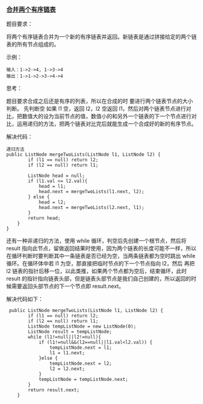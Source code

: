 ### [合并两个有序链表](https://leetcode-cn.com/problems/merge-two-sorted-lists/description/)  

题目要求：  

将两个有序链表合并为一个新的有序链表并返回。新链表是通过拼接给定的两个链表的所有节点组成的。  

示例：

```
输入：1->2->4, 1->3->4
输出：1->1->2->3->4->4
```  

思考：  

题目要求合成之后还是有序的列表，所以在合成的时 要进行两个链表节点的大小判断。 先判断空 如果 l1 空，返回 l2，l2 空返回 l1，然后对两个链表节点进行对比，把数值大的设为当前节点的值，数值小的和另外一个链表的下一个节点进行对比，运用递归的方法，把两个链表对比完后就能生成一个合成好的新的有序节点。


解决代码：

```
递归方法
public ListNode mergeTwoLists(ListNode l1, ListNode l2) {
        if (l1 == null) return l2;
        if (l2 == null) return l1;

        ListNode head = null;
        if (l1.val <= l2.val){
            head = l1;
            head.next = mergeTwoLists(l1.next, l2);
        } else {
            head = l2;
            head.next = mergeTwoLists(l2.next, l1);
        }
        return head;
    }
}
```

还有一种非递归的方法，使用 while 循环，判空后先创建一个根节点，然后将 result 指向此节点，留做返回结果时使用，因为两个链表的长度可能不一样，所以在循环判断时要判断其中一条链表是否已经为空，当两条链表都为空时跳出 while 循环。在循环体中若 l1 为空，那直接把临时节点的下一个节点指向 l2，然后 再把 l2 链表的指针后移一位，以此类推，如果两个节点都为空后，结束循环，此时 result 的指针指向链表头部，但是链表头部节点是我们自己创建的，所以返回的时候需要返回头部节点的下一个节点即 result.next。

解决代码如下：

```
 public ListNode mergeTwoLists(ListNode l1, ListNode l2) {
        if (l1 == null) return l2;
        if (l2 == null) return l1;
        ListNode tempListNode = new ListNode(0);
        ListNode result = tempListNode;
        while (l1!=null||l2!=null){
            if (l1!=null&&(l2==null||l1.val<l2.val)) {
                tempListNode.next = l1;
                l1 = l1.next;
            }else {
                tempListNode.next = l2;
                l2 = l2.next;
            }
            tempListNode = tempListNode.next;
        }
        return result.next;
    }
```